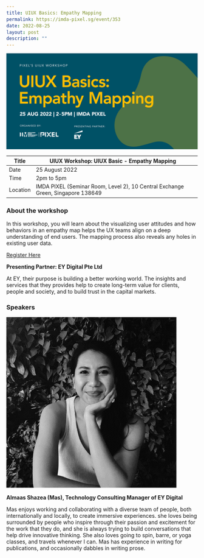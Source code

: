 ```yaml
---
title: UIUX Basics: Empathy Mapping
permalink: https://imda-pixel.sg/event/353
date: 2022-08-25
layout: post
description: ""
---
```


![Alt text for image on Isomer site](/images/ui-ux/25auguiux.png)

| Title | UIUX Workshop: UIUX Basic - Empathy Mapping | | 
| -------- | -------- | --------| 
| Date  | 25 August 2022  | 
| Time  | 2pm to 5pm  |
| Location  | IMDA PIXEL (Seminar Room, Level 2), 10 Central Exchange Green, Singapore 138649 |

### About the workshop 

In this workshop, you will learn about the visualizing user attitudes and how behaviors in an empathy map helps the UX teams align on a deep understanding of end users. The mapping process also reveals any holes in existing user data. 
 

[Register Here](https://imda-pixel.sg/event/353)

**Presenting Partner: EY Digital Pte Ltd**

At EY, their purpose is building a better working world. The insights and services that they provides help to create long-term value for clients, people and society, and to build trust in the capital markets.

### Speakers 

![Alt text for image on Isomer site](/images/ui-ux/masuiux.png) 

**Almaas Shazea (Mas), Technology Consulting Manager of EY Digital**

Mas enjoys working and collaborating with a diverse team of people, both internationally and locally, to create immersive experiences. she loves being surrounded by people who inspire through their passion and excitement for the work that they do, and she is always trying to build conversations that help drive innovative thinking. She also loves going to spin, barre, or yoga classes, and travels whenever I can. Mas has experience in writing for publications, and occasionally dabbles in writing prose. 
